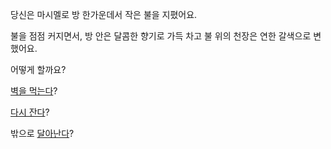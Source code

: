 당신은 마시멜로 방 한가운데서 작은 불을 지폈어요.

불을 점점 커지면서, 방 안은 달콤한 향기로 가득 차고 불 위의 천장은 연한 갈색으로 변했어요.

어떻게 할까요?

[벽을 먹는다](../eating-walls/eating-marshmallows.md)?

[다시 잔다](../sleep/marshmallow.md)?

밖으로 [달아난다](run-away/run-away.md)?